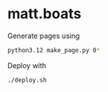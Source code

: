 # matt.boats

Generate pages using
```bash
python3.12 make_page.py 0*
```

Deploy with
```bash
./deploy.sh
```